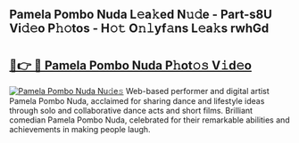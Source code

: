 ## Pamela Pombo Nuda L𝚎a𝚔ed N𝚞𝚍e - Part-s8U Vi𝚍𝚎o P𝚑𝚘tos - H𝚘𝚝 O𝚗𝚕yf𝚊ns L𝚎a𝚔s rwhGd

# <h2><a href="http://kf0nrb7.oniu.top/?m=Pamela+Pombo+Nuda">🔗👉 🔴 Pamela Pombo Nuda P𝚑ot𝚘𝚜 V𝚒d𝚎o</a></h2>

[![Pamela Pombo Nuda Nu𝚍e𝚜](https://i.imgur.com/0qMVB7G.gif)](http://kf0nrb7.oniu.top/?m=Pamela+Pombo+Nuda)
Web-based performer and digital artist Pamela Pombo Nuda, acclaimed for sharing dance and lifestyle ideas through solo and collaborative dance acts and short films. Brilliant comedian Pamela Pombo Nuda, celebrated for their remarkable abilities and achievements in making people laugh.  
